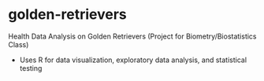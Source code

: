 # golden-retrievers
Health Data Analysis on Golden Retrievers (Project for Biometry/Biostatistics Class)
- Uses R for data visualization, exploratory data analysis, and statistical testing
